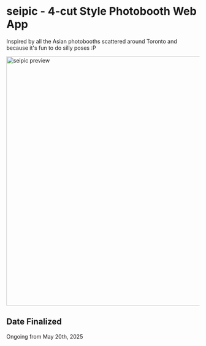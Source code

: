 # seipic - 4-cut Style Photobooth Web App
Inspired by all the Asian photobooths scattered around Toronto and because it's fun to do silly poses :P

<img width="650" alt="seipic preview" src="https://github.com/user-attachments/assets/d03b95bd-b3b1-470c-992d-ec4849d86af1">

## Date Finalized
Ongoing from May 20th, 2025
